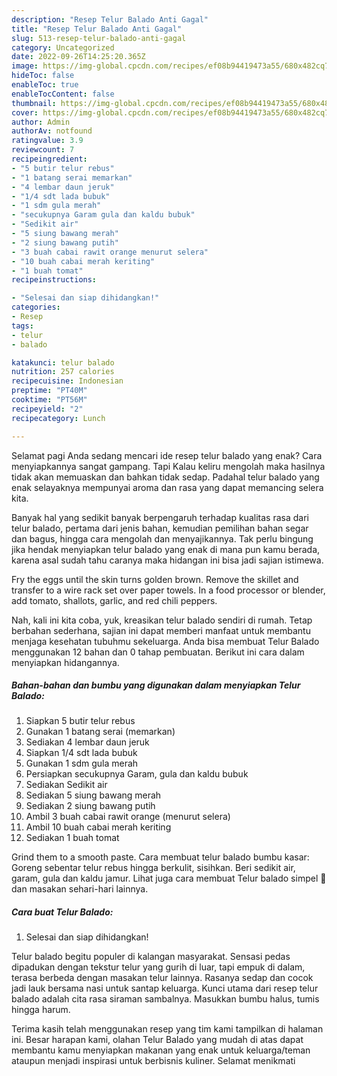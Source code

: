 ```yaml
---
description: "Resep Telur Balado Anti Gagal"
title: "Resep Telur Balado Anti Gagal"
slug: 513-resep-telur-balado-anti-gagal
category: Uncategorized
date: 2022-09-26T14:25:20.365Z
image: https://img-global.cpcdn.com/recipes/ef08b94419473a55/680x482cq70/telur-balado-foto-resep-utama.jpg
hideToc: false
enableToc: true
enableTocContent: false
thumbnail: https://img-global.cpcdn.com/recipes/ef08b94419473a55/680x482cq70/telur-balado-foto-resep-utama.jpg
cover: https://img-global.cpcdn.com/recipes/ef08b94419473a55/680x482cq70/telur-balado-foto-resep-utama.jpg
author: Admin
authorAv: notfound
ratingvalue: 3.9
reviewcount: 7
recipeingredient:
- "5 butir telur rebus"
- "1 batang serai memarkan"
- "4 lembar daun jeruk"
- "1/4 sdt lada bubuk"
- "1 sdm gula merah"
- "secukupnya Garam gula dan kaldu bubuk"
- "Sedikit air"
- "5 siung bawang merah"
- "2 siung bawang putih"
- "3 buah cabai rawit orange menurut selera"
- "10 buah cabai merah keriting"
- "1 buah tomat"
recipeinstructions:

- "Selesai dan siap dihidangkan!"
categories:
- Resep
tags:
- telur
- balado

katakunci: telur balado 
nutrition: 257 calories
recipecuisine: Indonesian
preptime: "PT40M"
cooktime: "PT56M"
recipeyield: "2"
recipecategory: Lunch

---
```



Selamat pagi Anda sedang mencari ide resep telur balado yang enak? Cara menyiapkannya sangat gampang. Tapi Kalau keliru mengolah maka hasilnya tidak akan memuaskan dan bahkan tidak sedap. Padahal telur balado yang enak selayaknya mempunyai aroma dan rasa yang dapat memancing selera kita.


Banyak hal yang sedikit banyak berpengaruh terhadap kualitas rasa dari telur balado, pertama dari jenis bahan, kemudian pemilihan bahan segar dan bagus, hingga cara mengolah dan menyajikannya. Tak perlu bingung jika hendak menyiapkan telur balado yang enak di mana pun kamu berada, karena asal sudah tahu caranya maka hidangan ini bisa jadi sajian istimewa.

Fry the eggs until the skin turns golden brown. Remove the skillet and transfer to a wire rack set over paper towels. In a food processor or blender, add tomato, shallots, garlic, and red chili peppers.


Nah, kali ini kita coba, yuk, kreasikan telur balado sendiri di rumah. Tetap berbahan sederhana, sajian ini dapat memberi manfaat untuk membantu menjaga kesehatan tubuhmu sekeluarga. Anda bisa membuat Telur Balado menggunakan 12 bahan dan 0 tahap pembuatan. Berikut ini cara dalam menyiapkan hidangannya.

<!--inarticleads1-->

##### Bahan-bahan dan bumbu yang digunakan dalam menyiapkan Telur Balado:

1. Siapkan 5 butir telur rebus
1. Gunakan 1 batang serai (memarkan)
1. Sediakan 4 lembar daun jeruk
1. Siapkan 1/4 sdt lada bubuk
1. Gunakan 1 sdm gula merah
1. Persiapkan secukupnya Garam, gula dan kaldu bubuk
1. Sediakan Sedikit air
1. Sediakan 5 siung bawang merah
1. Sediakan 2 siung bawang putih
1. Ambil 3 buah cabai rawit orange (menurut selera)
1. Ambil 10 buah cabai merah keriting
1. Sediakan 1 buah tomat


Grind them to a smooth paste. Cara membuat telur balado bumbu kasar: Goreng sebentar telur rebus hingga berkulit, sisihkan. Beri sedikit air, garam, gula dan kaldu jamur. Lihat juga cara membuat Telur balado simpel 🤤 dan masakan sehari-hari lainnya. 

<!--inarticleads2-->

##### Cara buat Telur Balado:


1. Selesai dan siap dihidangkan!

Telur balado begitu populer di kalangan masyarakat. Sensasi pedas dipadukan dengan tekstur telur yang gurih di luar, tapi empuk di dalam, terasa berbeda dengan masakan telur lainnya. Rasanya sedap dan cocok jadi lauk bersama nasi untuk santap keluarga. Kunci utama dari resep telur balado adalah cita rasa siraman sambalnya. Masukkan bumbu halus, tumis hingga harum. 

Terima kasih telah menggunakan resep yang tim kami tampilkan di halaman ini. Besar harapan kami, olahan Telur Balado yang mudah di atas dapat membantu kamu menyiapkan makanan yang enak untuk keluarga/teman ataupun menjadi inspirasi untuk berbisnis kuliner. Selamat menikmati

